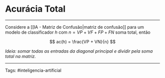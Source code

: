 
# Acurácia Total

---

Considere a [[IA - Matriz de Confusão|matriz de confusão]] para um modelo de classificador $h$ com $n=VP+VF+FP+FN$  soma total, então

$$
ac(h) = \frac{VP + VN}{n}
$$

*Ideia: somar todas as entradas da diagonal principal e dividir pela soma total na matriz.*

---

Tags: #inteligencia-artificial

